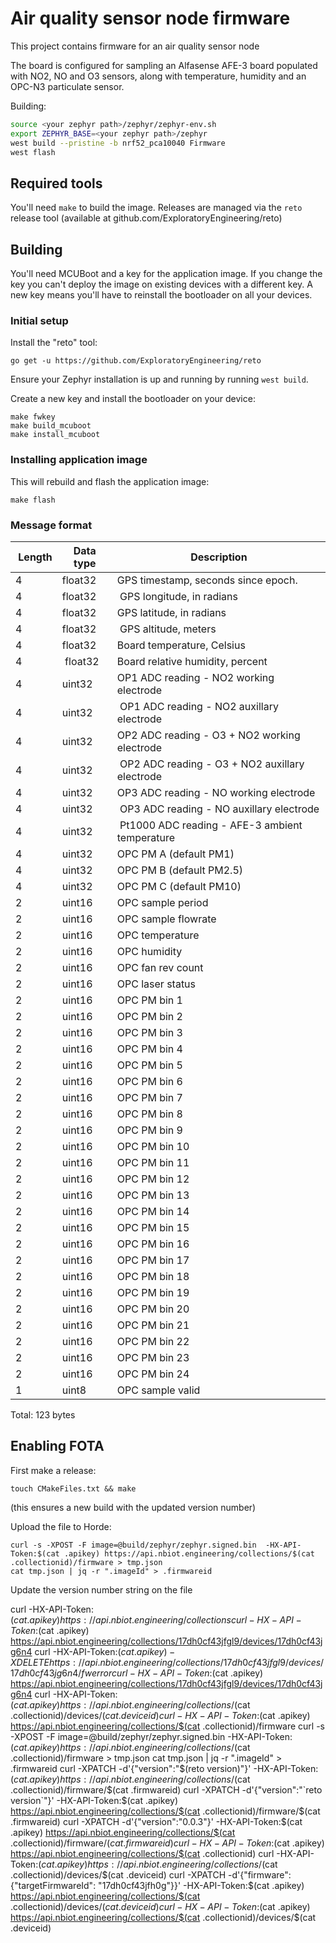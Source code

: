 # Air quality sensor node firmware

This project contains firmware for an air quality sensor node

The board is configured for sampling an Alfasense AFE-3 board populated with NO2, NO and O3 sensors, along with temperature, humidity and an OPC-N3 particulate sensor.

Building:

```sh
source <your zephyr path>/zephyr/zephyr-env.sh
export ZEPHYR_BASE=<your zephyr path>/zephyr
west build --pristine -b nrf52_pca10040 Firmware
west flash
```

## Required tools

You'll need `make` to build the image. Releases are managed via the `reto` release tool (available at github.com/ExploratoryEngineering/reto)

## Building

You'll need MCUBoot and a key for the application image. If you change the key
you can't deploy the image on existing devices with a different key. A new key
means you'll have to reinstall the bootloader on all your devices.

### Initial setup

Install the "reto" tool:

`go get -u https://github.com/ExploratoryEngineering/reto`

Ensure your Zephyr installation is up and running by running `west build`.

Create a new key and install the bootloader on your device:

```shell
make fwkey
make build_mcuboot
make install_mcuboot
```

### Installing application image

This will rebuild and flash the application image:

```shell
make flash
```

### Message format

| Length | Data type | Description |
| ------ | --------- | ----------- |
| 4 | float32 | GPS timestamp, seconds since epoch.
| 4 | float32 | GPS longitude, in radians
| 4 | float32 | GPS latitude, in radians
| 4 | float32 | GPS altitude, meters
| 4 | float32 | Board temperature, Celsius
| 4 | float32 | Board relative humidity, percent
| 4 | uint32 | OP1 ADC reading - NO2 working electrode
| 4 | uint32 | OP1 ADC reading - NO2 auxillary electrode
| 4 | uint32 | OP2 ADC reading - O3 + NO2 working electrode
| 4 | uint32 | OP2 ADC reading - O3 + NO2 auxillary electrode
| 4 | uint32 | OP3 ADC reading - NO working electrode
| 4 | uint32 | OP3 ADC reading - NO auxillary electrode
| 4 | uint32 | Pt1000 ADC reading - AFE-3 ambient temperature
| 4 | uint32 | OPC PM A (default PM1)
| 4 | uint32 | OPC PM B (default PM2.5)
| 4 | uint32 | OPC PM C (default PM10)
| 2 | uint16 | OPC sample period
| 2 | uint16 | OPC sample flowrate
| 2 | uint16 | OPC temperature
| 2 | uint16 | OPC humidity
| 2 | uint16 | OPC fan rev count
| 2 | uint16 | OPC laser status
| 2 | uint16 | OPC PM bin 1
| 2 | uint16 | OPC PM bin 2
| 2 | uint16 | OPC PM bin 3
| 2 | uint16 | OPC PM bin 4
| 2 | uint16 | OPC PM bin 5
| 2 | uint16 | OPC PM bin 6
| 2 | uint16 | OPC PM bin 7
| 2 | uint16 | OPC PM bin 8
| 2 | uint16 | OPC PM bin 9
| 2 | uint16 | OPC PM bin 10
| 2 | uint16 | OPC PM bin 11
| 2 | uint16 | OPC PM bin 12
| 2 | uint16 | OPC PM bin 13
| 2 | uint16 | OPC PM bin 14
| 2 | uint16 | OPC PM bin 15
| 2 | uint16 | OPC PM bin 16
| 2 | uint16 | OPC PM bin 17
| 2 | uint16 | OPC PM bin 18
| 2 | uint16 | OPC PM bin 19
| 2 | uint16 | OPC PM bin 20
| 2 | uint16 | OPC PM bin 21
| 2 | uint16 | OPC PM bin 22
| 2 | uint16 | OPC PM bin 23
| 2 | uint16 | OPC PM bin 24
| 1 | uint8 | OPC sample valid

Total: 123 bytes

## Enabling FOTA

First make a release:

`touch CMakeFiles.txt && make`

(this ensures a new build with the updated version number)

Upload the file to Horde:

```shell
curl -s -XPOST -F image=@build/zephyr/zephyr.signed.bin  -HX-API-Token:$(cat .apikey) https://api.nbiot.engineering/collections/$(cat .collectionid)/firmware > tmp.json
cat tmp.json | jq -r ".imageId" > .firmwareid
```


Update the version number string on the file

curl -HX-API-Token:$(cat .apikey) https://api.nbiot.engineering/collections
curl -HX-API-Token:$(cat .apikey) https://api.nbiot.engineering/collections/17dh0cf43jfgl9/devices/17dh0cf43jg6n4
curl -HX-API-Token:$(cat .apikey) -XDELETE  https://api.nbiot.engineering/collections/17dh0cf43jfgl9/devices/17dh0cf43jg6n4/fwerror
curl -HX-API-Token:$(cat .apikey) https://api.nbiot.engineering/collections/17dh0cf43jfgl9/devices/17dh0cf43jg6n4
curl -HX-API-Token:$(cat .apikey) https://api.nbiot.engineering/collections/$(cat .collectionid)/devices/$(cat .deviceid)
curl -HX-API-Token:$(cat .apikey) https://api.nbiot.engineering/collections/$(cat .collectionid)/firmware
curl -s -XPOST -F image=@build/zephyr/zephyr.signed.bin  -HX-API-Token:$(cat .apikey) https://api.nbiot.engineering/collections/$(cat .collectionid)/firmware > tmp.json
cat tmp.json | jq -r ".imageId" > .firmwareid
curl -XPATCH -d'{"version":"$(reto version)"}' -HX-API-Token:$(cat .apikey) https://api.nbiot.engineering/collections/$(cat .collectionid)/firmware/$(cat .firmwareid)
curl -XPATCH -d'{"version":"`reto version`"}' -HX-API-Token:$(cat .apikey) https://api.nbiot.engineering/collections/$(cat .collectionid)/firmware/$(cat .firmwareid)
curl -XPATCH -d'{"version":"0.0.3"}' -HX-API-Token:$(cat .apikey) https://api.nbiot.engineering/collections/$(cat .collectionid)/firmware/$(cat .firmwareid)
curl -HX-API-Token:$(cat .apikey) https://api.nbiot.engineering/collections/$(cat .collectionid)
curl -HX-API-Token:$(cat .apikey) https://api.nbiot.engineering/collections/$(cat .collectionid)/devices/$(cat .deviceid)
curl -XPATCH -d'{"firmware":{"targetFirmwareId": "17dh0cf43jfh0g"}}' -HX-API-Token:$(cat .apikey) https://api.nbiot.engineering/collections/$(cat .collectionid)/devices/$(cat .deviceid)
curl -HX-API-Token:$(cat .apikey) https://api.nbiot.engineering/collections/$(cat .collectionid)/devices/$(cat .deviceid)